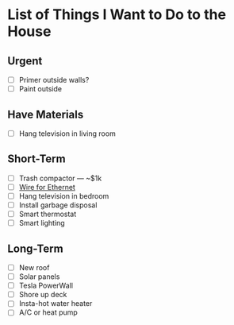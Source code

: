 # List of Things I Want to Do to the House

## Urgent

* [ ] Primer outside walls?
* [ ] Paint outside

## Have Materials

* [ ] Hang television in living room

## Short-Term

* [ ] Trash compactor &mdash; ~$1k
* [ ] [Wire for Ethernet](Ethernet.md)
* [ ] Hang television in bedroom
* [ ] Install garbage disposal
* [ ] Smart thermostat
* [ ] Smart lighting

## Long-Term

* [ ] New roof
* [ ] Solar panels
* [ ] Tesla PowerWall
* [ ] Shore up deck
* [ ] Insta-hot water heater
* [ ] A/C or heat pump
